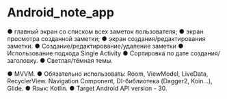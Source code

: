 # Android_note_app

● главный экран со списком всех заметок пользователя;
● экран просмотра созданной заметки;
● экран создания/редактирования заметки.
● Создание/редактирование/удаление заметки
● Использование подхода Single Activity
● Cортировка по дате создания/заголовку.
● Светлая/тёмная темы.


● MVVM.
● Обязательно использовать: Room, ViewModel, LiveData,
RecyclerView.
Navigation Component, DI-библиотека (Dagger2, Koin...), Glide.
● Язык: Kotlin.
● Target Android API version - 30.

